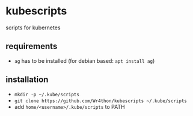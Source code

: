 # kubescripts
scripts for kubernetes

## requirements
 - `ag` has to be installed (for debian based: `apt install ag`)

## installation
 - `mkdir -p ~/.kube/scripts`
 - `git clone https://github.com/Wr4thon/kubescripts ~/.kube/scripts`
 - add `home/<username>/.kube/scripts` to PATH
